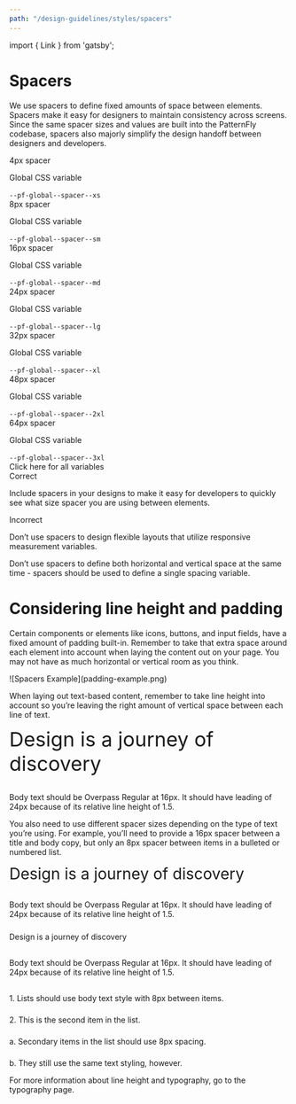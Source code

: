 ```yaml
---
path: "/design-guidelines/styles/spacers"
---
```

import { Link } from 'gatsby';

# Spacers
We use spacers to define fixed amounts of space between elements. Spacers make it easy for designers to maintain consistency across screens. Since the same spacer sizes and values are built into the PatternFly codebase, spacers also majorly simplify the design handoff between designers and developers.

<div class="pf-u-display-flex pf-u-flex-direction-row pf-u-mb-lg">
  <div class="ws-content-spacer4">
  </div>
  <div class="pf-u-display-flex pf-u-flex-direction-column">
    <div class="ws-content-spacerTitle">4px spacer</div>
    <div class="pf-u-display-flex pf-u-flex-direction-row">
      <p class="pf-u-my-0 pf-u-mr-sm ws-content-p">Global CSS variable </p>
      <code>--pf-global--spacer--xs</code>
    </div>
  </div>
</div>

<div class="pf-u-display-flex pf-u-flex-direction-row pf-u-mb-lg">
  <div class="ws-content-spacer8">
  </div>
  <div class="pf-u-display-flex pf-u-flex-direction-column">
    <div class="ws-content-spacerTitle">8px spacer</div>
    <div class="pf-u-display-flex pf-u-flex-direction-row">
      <p class="pf-u-my-0 pf-u-mr-sm ws-content-p">Global CSS variable </p>
      <code>--pf-global--spacer--sm</code>
    </div>
  </div>
</div>

<div class="pf-u-display-flex pf-u-flex-direction-row pf-u-mb-lg">
  <div class="ws-content-spacer16">
  </div>
  <div class="pf-u-display-flex pf-u-flex-direction-column">
    <div class="ws-content-spacerTitle">16px spacer</div>
    <div class="pf-u-display-flex pf-u-flex-direction-row">
      <p class="pf-u-my-0 pf-u-mr-sm ws-content-p">Global CSS variable </p>
      <code>--pf-global--spacer--md</code>
    </div>
  </div>
</div>

<div class="pf-u-display-flex pf-u-flex-direction-row pf-u-mb-lg">
  <div class="ws-content-spacer24">
  </div>
  <div class="pf-u-display-flex pf-u-flex-direction-column">
    <div class="ws-content-spacerTitle">24px spacer</div>
    <div class="pf-u-display-flex pf-u-flex-direction-row">
      <p class="pf-u-my-0 pf-u-mr-sm ws-content-p">Global CSS variable </p>
      <code>--pf-global--spacer--lg</code>
    </div>
  </div>
</div>

<div class="pf-u-display-flex pf-u-flex-direction-row pf-u-mb-lg">
  <div class="ws-content-spacer32">
  </div>
  <div class="pf-u-display-flex pf-u-flex-direction-column">
    <div class="ws-content-spacerTitle">32px spacer</div>
    <div class="pf-u-display-flex pf-u-flex-direction-row">
      <p class="pf-u-my-0 pf-u-mr-sm ws-content-p">Global CSS variable </p>
      <code>--pf-global--spacer--xl</code>
    </div>
  </div>
</div>

<div class="pf-u-display-flex pf-u-flex-direction-row pf-u-mb-lg">
  <div class="ws-content-spacer48">
  </div>
  <div class="pf-u-display-flex pf-u-flex-direction-column">
    <div class="ws-content-spacerTitle">48px spacer</div>
    <div class="pf-u-display-flex pf-u-flex-direction-row">
      <p class="pf-u-my-0 pf-u-mr-sm ws-content-p">Global CSS variable </p>
      <code>--pf-global--spacer--2xl</code>
    </div>
  </div>
</div>

<div class="pf-u-display-flex pf-u-flex-direction-row pf-u-mb-lg">
  <div class="ws-content-spacer64">
  </div>
  <div class="pf-u-display-flex pf-u-flex-direction-column">
    <div class="ws-content-spacerTitle">64px spacer</div>
    <div class="pf-u-display-flex pf-u-flex-direction-row">
      <p class="pf-u-my-0 pf-u-mr-sm ws-content-p">Global CSS variable </p>
      <code>--pf-global--spacer--3xl</code>
    </div>
  </div>
</div>

<Link to="/documentation/react/css-variables">Click here for all variables</Link>
<div class="pf-u-display-flex ws-content-demo pf-u-my-3xl pf-u-p-xl">
  <div class="pf-u-display-flex pf-u-flex-direction-column pf-u-mr-3xl">
    <div class="h4 ws-content-correct">
      <i class="fas fa-check-circle"></i>
      Correct
    </div>
    <p>
      Include spacers in your designs to make it easy for developers to quickly see what size spacer you are using between elements.
    </p>
  </div>
  <div class="pf-u-display-flex pf-u-flex-direction-column">
    <div class="h4 ws-content-incorrect">
      <i class="fas fa-exclamation-triangle"></i>
      Incorrect
    </div>
      <p>
        Don’t use spacers to design flexible layouts that utilize responsive measurement variables.
      </p>
      <p>
        Don’t use spacers to define both horizontal and vertical space at the same time - spacers should be used to define a single spacing variable.
      </p>
  </div>
</div>

<h1 class="pf-c-title pf-m-2xl">Considering line height and padding</h1>
<p>
  Certain components or elements like icons, buttons, and input fields, have a fixed amount of padding built-in. Remember to take that extra space around each element into account when laying the content out on your page. You may not have as much horizontal or vertical room as you think.
</p>
![Spacers Example](padding-example.png)
<p class="pf-u-mt-3xl ws-content-p">
  When laying out text-based content, remember to take line height into account so you’re leaving the right amount of vertical space between each line of text.
</p>

<div class="ws-content-border" style="font-size: 36px;">
  Design is a journey of discovery
</div>
<div class="ws-content-spacer16" style="height: 16px;">
</div>
<p class="ws-content-border ws-content-p">
  Body text should be Overpass Regular at 16px. It should have leading of 24px because of its relative line height of 1.5.
</p>

<p class="pf-u-mt-3xl ws-content-p">
  You also need to use different spacer sizes depending on the type of text you’re using. For example, you’ll need to provide a 16px spacer between a title and body copy, but only an 8px spacer between items in a bulleted or numbered list.
</p>

<div class="ws-content-border" style="font-size: 28px">
  Design is a journey of discovery
</div>
<div class="ws-content-spacer16" style="height: 16px;">
</div>
<p class="ws-content-border ws-content-p" style="margin-bottom: 0;">
  Body text should be Overpass Regular at 16px. It should have leading of 24px because of its relative line height of 1.5.
</p>
<div class="ws-content-spacer24" style="height: 24px;">
</div>
<div class="h2 ws-content-border">
  Design is a journey of discovery
</div>
<div class="ws-content-spacer16" style="height: 16px;">
</div>
<p class="ws-content-border ws-content-p" style="margin-bottom: 0;">
  Body text should be Overpass Regular at 16px. It should have leading of 24px because of its relative line height of 1.5.
</p>
<div class="ws-content-spacer16" style="height: 16px;">
</div>
<p class="ws-content-border ws-content-p" style="margin-bottom: 0;">
  1. Lists should use body text style with 8px between items.
</p>
<div class="ws-content-spacer8" style="height: 8px;">
</div>
<p class="ws-content-border ws-content-p" style="margin-bottom: 0;">
  2. This is the second item in the list.
</p>
<div class="ws-content-spacer8" style="height: 8px;">
</div>
<p class="ws-content-border ws-content-p" style="margin-bottom: 0;">
  a. Secondary items in the list should use 8px spacing.
</p>
<div class="ws-content-spacer8" style="height: 8px;">
</div>
<p class="ws-content-border ws-content-p" style="margin-bottom: 0;">
  b. They still use the same text styling, however.
</p>

<p class="pf-u-my-3xl ws-content-p">For more information about line height and typography, go to the <Link to="/design-guidelines/styles/typography">typography page</Link>.</p>
